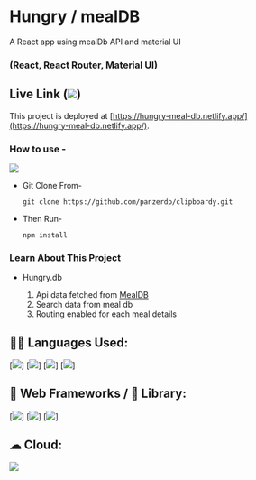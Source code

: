 # Hungry / mealDB

A React app using mealDb API and material UI

### (React, React Router, Material UI)

## Live Link (<img src="https://img.shields.io/badge/Netlify-00C7B7?style=for-the-badge&logo=netlify&logoColor=white" />)

This project is deployed at [https://hungry-meal-db.netlify.app/](https://hungry-meal-db.netlify.app/).

### How to use -

<img src="https://img.shields.io/badge/Git-F05032?style=for-the-badge&logo=git&logoColor=white" />

- Git Clone From-

  ```
  git clone https://github.com/panzerdp/clipboardy.git
  ```

- Then Run-

  ```
  npm install
  ```

### Learn About This Project

- Hungry.db

  1. Api data fetched from [MealDB](https://www.themealdb.com/api.php/)
  2. Search data from meal db
  3. Routing enabled for each meal details

## 👩‍💻 Languages Used:

[<img src="https://img.shields.io/badge/HTML5-E34F26?style=for-the-badge&logo=html5&logoColor=white"/>]
[<img src="https://img.shields.io/badge/Material--UI-0081CB?style=for-the-badge&logo=material-ui&logoColor=white" />]
[<img src="https://img.shields.io/badge/CSS3-1572B6?style=for-the-badge&logo=css3&logoColor=white"/>]
[<img src="https://img.shields.io/badge/JavaScript-323330?style=for-the-badge&logo=javascript&logoColor=F7DF1"/>]

## 🚀 Web Frameworks / 📱 Library:

[<img src="https://img.shields.io/badge/React-20232A?style=for-the-badge&logo=react&logoColor=61DAFB" />]
[<img src="https://img.shields.io/badge/React_Router-CA4245?style=for-the-badge&logo=react-router&logoColor=white" />]
[<img src="https://img.shields.io/badge/npm-CB3837?style=for-the-badge&logo=npm&logoColor=white"/>]

## ☁ Cloud:

<img src="https://img.shields.io/badge/Netlify-00C7B7?style=for-the-badge&logo=netlify&logoColor=white" />
